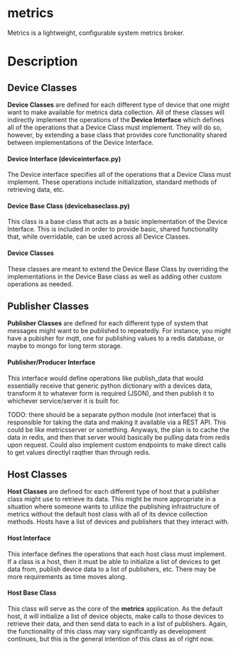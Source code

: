 # metrics
Metrics is a lightweight, configurable system metrics broker.

# Description

## Device Classes

**Device Classes** are defined for each different type of device that one might want to make available for metrics data collection. All of these classes will indirectly implement the operations of the **Device Interface** which defines all of the operations that a Device Class must implement. They will do so, however, by extending a base class that provides core functionality shared between implementations of the Device Interface.

#### Device Interface (deviceinterface.py)
The Device interface specifies all of the operations that a Device Class must implement. These operations include initialization, standard methods of retrieving data, etc.

#### Device Base Class (devicebaseclass.py)
This class is a base class that acts as a basic implementation of the Device Interface. This is included in order to provide basic, shared functionality that, while overridable, can be used across all Device Classes.

#### Device Classes
These classes are meant to extend the Device Base Class by overriding the implementations in the Device Base class as well as adding other custom operations as needed.


## Publisher Classes

**Publisher Classes** are defined for each different type of system that messages might want to be published to repeatedly. For instance, you might have a pubisher for mqtt, one for publishing values to a redis database, or maybe to mongo for long term storage.

#### Publisher/Producer Interface
This interface would define operations like publish_data that would essentially receive that generic python dictionary with a devices data, transform it to whatever form is required (JSON), and then publish it to whichever service/server it is built for.


TODO: there should be a separate python module (not interface) that is responsible for taking the data and making it available via a REST API. This could be like metricsserver or something.
Anyways, the plan is to cache the data in redis, and then that server would basically be pulling data from redis upon request. Could also implement custom endpoints to make direct calls to get values directlyl raqther than through redis.


## Host Classes
**Host Classes** are defined for each different type of host that a publisher class might use to retrieve its data. This might be more appropriate in a situation where someone wants to utilize the publishing infrastructure of metrics without the default host class with all of its device collection methods. Hosts have a list of devices and publishers that they interact with.

#### Host Interface
This interface defines the operations that each host class must implement. If a class is a host, then it must be able to initialize a list of devices to get data from, publish device data to a list of publishers, etc. There may be more requirements as time moves along.

#### Host Base Class
This class will serve as the core of the **metrics** application. As the default host, it will initialize a list of device objects, make calls to those devices to retrieve their data, and then send data to each in a list of publishers. Again, the functionality of this class may vary significantly as development continues, but this is the general intention of this class as of right now.